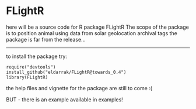 FLightR
=======

here will be a source code for R package FLightR
The scope of the package is to position animal using data from solar geolocation archival tags
the package is far from the release...

---------------	
to install the package try:
    
    require("devtools")
    install_github("eldarrak/FLightR@towards_0.4")
	library(FLightR)

the help files and vignette for the package are still to come :(

BUT - there is an example available in examples!

